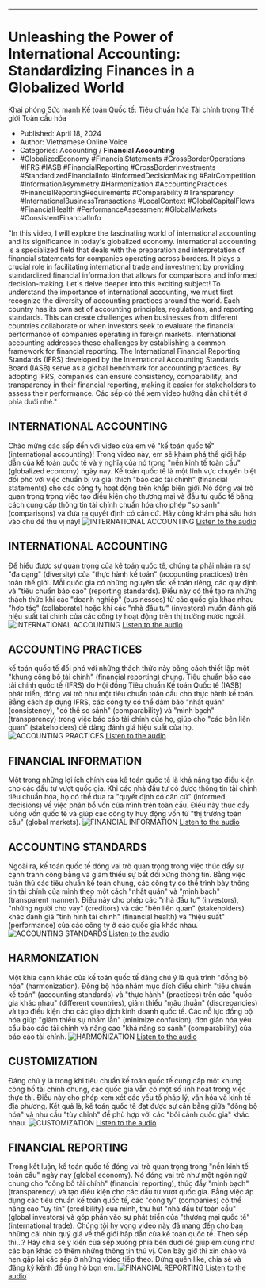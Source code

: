 
---

# Unleashing the Power of International Accounting: Standardizing Finances in a Globalized World
Khai phóng Sức mạnh Kế toán Quốc tế: Tiêu chuẩn hóa Tài chính trong Thế giới Toàn cầu hóa

- Published: April 18, 2024
- Author: Vietnamese Online Voice
- Categories: Accounting / **Financial Accounting**
- #GlobalizedEconomy #FinancialStatements #CrossBorderOperations #IFRS #IASB #FinancialReporting #CrossBorderInvestments #StandardizedFinancialInfo #InformedDecisionMaking #FairCompetition #InformationAsymmetry #Harmonization #AccountingPractices #FinancialReportingRequirements #Comparability #Transparency #InternationalBusinessTransactions #LocalContext #GlobalCapitalFlows #FinancialHealth #PerformanceAssessment #GlobalMarkets #ConsistentFinancialInfo

"In this video, I will explore the fascinating world of international accounting and its significance in today's globalized economy. International accounting is a specialized field that deals with the preparation and interpretation of financial statements for companies operating across borders. It plays a crucial role in facilitating international trade and investment by providing standardized financial information that allows for comparisons and informed decision-making. Let's delve deeper into this exciting subject! To understand the importance of international accounting, we must first recognize the diversity of accounting practices around the world. Each country has its own set of accounting principles, regulations, and reporting standards. This can create challenges when businesses from different countries collaborate or when investors seek to evaluate the financial performance of companies operating in foreign markets. International accounting addresses these challenges by establishing a common framework for financial reporting. The International Financial Reporting Standards (IFRS) developed by the International Accounting Standards Board (IASB) serve as a global benchmark for accounting practices. By adopting IFRS, companies can ensure consistency, comparability, and transparency in their financial reporting, making it easier for stakeholders to assess their performance. Các sếp có thể xem video hướng dẫn chi tiết ở phía dưới nhé."


## INTERNATIONAL ACCOUNTING

Chào mừng các sếp đến với video của em về "kế toán quốc tế" (international accounting)! Trong video này, em sẽ khám phá thế giới hấp dẫn của kế toán quốc tế và ý nghĩa của nó trong "nền kinh tế toàn cầu" (globalized economy) ngày nay. Kế toán quốc tế là một lĩnh vực chuyên biệt đối phó với việc chuẩn bị và giải thích "báo cáo tài chính" (financial statements) cho các công ty hoạt động trên khắp biên giới. Nó đóng vai trò quan trọng trong việc tạo điều kiện cho thương mại và đầu tư quốc tế bằng cách cung cấp thông tin tài chính chuẩn hóa cho phép "so sánh" (comparisons) và đưa ra quyết định có căn cứ. Hãy cùng khám phá sâu hơn vào chủ đề thú vị này!
![INTERNATIONAL ACCOUNTING](https://http-archiver-apis-production-80.schnworks.com/storage/images/transitions/2024-04-17/transition-11204778844-Montserrat-SemiBold-004895.jpg)
[Listen to the audio](https://http-archiver-apis-production-80.schnworks.com/storage/audio/file-11741996216.mp3)



## INTERNATIONAL ACCOUNTING

Để hiểu được sự quan trọng của kế toán quốc tế, chúng ta phải nhận ra sự "đa dạng" (diversity) của "thực hành kế toán" (accounting practices) trên toàn thế giới. Mỗi quốc gia có những nguyên tắc kế toán riêng, các quy định và "tiêu chuẩn báo cáo" (reporting standards). Điều này có thể tạo ra những thách thức khi các "doanh nghiệp" (businesses) từ các quốc gia khác nhau "hợp tác" (collaborate) hoặc khi các "nhà đầu tư" (investors) muốn đánh giá hiệu suất tài chính của các công ty hoạt động trên thị trường nước ngoài.
![INTERNATIONAL ACCOUNTING](https://http-archiver-apis-production-80.schnworks.com/storage/images/transitions/2024-04-17/transition--18641007920-Montserrat-Thin-880E4F.jpg)
[Listen to the audio](https://http-archiver-apis-production-80.schnworks.com/storage/audio/file-32640552898.mp3)



## ACCOUNTING PRACTICES

kế toán quốc tế đối phó với những thách thức này bằng cách thiết lập một "khung công bố tài chính" (financial reporting) chung. Tiêu chuẩn báo cáo tài chính quốc tế (IFRS) do Hội đồng Tiêu chuẩn Kế toán Quốc tế (IASB) phát triển, đóng vai trò như một tiêu chuẩn toàn cầu cho thực hành kế toán. Bằng cách áp dụng IFRS, các công ty có thể đảm bảo "nhất quán" (consistency), "có thể so sánh" (comparability) và "minh bạch" (transparency) trong việc báo cáo tài chính của họ, giúp cho "các bên liên quan" (stakeholders) dễ dàng đánh giá hiệu suất của họ.
![ACCOUNTING PRACTICES](https://http-archiver-apis-production-80.schnworks.com/storage/images/transitions/2024-04-17/transition-19140415656-Montserrat-Thin-1A237E.jpg)
[Listen to the audio](https://http-archiver-apis-production-80.schnworks.com/storage/audio/file-8543981313.mp3)



## FINANCIAL INFORMATION

Một trong những lợi ích chính của kế toán quốc tế là khả năng tạo điều kiện cho các đầu tư vượt quốc gia. Khi các nhà đầu tư có được thông tin tài chính tiêu chuẩn hóa, họ có thể đưa ra "quyết định có căn cứ" (informed decisions) về việc phân bổ vốn của mình trên toàn cầu. Điều này thúc đẩy luồng vốn quốc tế và giúp các công ty huy động vốn từ "thị trường toàn cầu" (global markets).
![FINANCIAL INFORMATION](https://http-archiver-apis-production-80.schnworks.com/storage/images/transitions/2024-04-17/transition-21188151915-Montserrat-Medium-9C27B0.jpg)
[Listen to the audio](https://http-archiver-apis-production-80.schnworks.com/storage/audio/file-35328856402.mp3)



## ACCOUNTING STANDARDS

Ngoài ra, kế toán quốc tế đóng vai trò quan trọng trong việc thúc đẩy sự cạnh tranh công bằng và giảm thiểu sự bất đối xứng thông tin. Bằng việc tuân thủ các tiêu chuẩn kế toán chung, các công ty có thể trình bày thông tin tài chính của mình theo một cách "nhất quán" và "minh bạch" (transparent manner). Điều này cho phép các "nhà đầu tư" (investors), "những người cho vay" (creditors) và các "bên liên quan" (stakeholders) khác đánh giá "tình hình tài chính" (financial health) và "hiệu suất" (performance) của các công ty ở các quốc gia khác nhau.
![ACCOUNTING STANDARDS](https://http-archiver-apis-production-80.schnworks.com/storage/images/transitions/2024-04-17/transition--16790273425-Montserrat-Bold-4A148C.jpg)
[Listen to the audio](https://http-archiver-apis-production-80.schnworks.com/storage/audio/file-622354481.mp3)



## HARMONIZATION

Một khía cạnh khác của kế toán quốc tế đáng chú ý là quá trình "đồng bộ hóa" (harmonization). Đồng bộ hóa nhằm mục đích điều chỉnh "tiêu chuẩn kế toán" (accounting standards) và "thực hành" (practices) trên các "quốc gia khác nhau" (different countries), giảm thiểu "mâu thuẫn" (discrepancies) và tạo điều kiện cho các giao dịch kinh doanh quốc tế. Các nỗ lực đồng bộ hóa giúp "giảm thiểu sự nhầm lẫn" (minimize confusion), đơn giản hóa yêu cầu báo cáo tài chính và nâng cao "khả năng so sánh" (comparability) của báo cáo tài chính.
![HARMONIZATION](https://http-archiver-apis-production-80.schnworks.com/storage/images/transitions/2024-04-17/transition-10274260451-Montserrat-Regular-9C27B0.jpg)
[Listen to the audio](https://http-archiver-apis-production-80.schnworks.com/storage/audio/file-20900212094.mp3)



## CUSTOMIZATION

Đáng chú ý là trong khi tiêu chuẩn kế toán quốc tế cung cấp một khung công bố tài chính chung, các quốc gia vẫn có một số linh hoạt trong việc thực thi. Điều này cho phép xem xét các yếu tố pháp lý, văn hóa và kinh tế địa phương. Kết quả là, kế toán quốc tế đạt được sự cân bằng giữa "đồng bộ hóa" và nhu cầu "tùy chỉnh" để phù hợp với các "bối cảnh quốc gia" khác nhau.
![CUSTOMIZATION](https://http-archiver-apis-production-80.schnworks.com/storage/images/transitions/2024-04-17/transition--3453862499-Montserrat-ExtraBold-9C27B0.jpg)
[Listen to the audio](https://http-archiver-apis-production-80.schnworks.com/storage/audio/file-2216650784.mp3)



## FINANCIAL REPORTING

Trong kết luận, kế toán quốc tế đóng vai trò quan trọng trong "nền kinh tế toàn cầu" ngày nay (global economy). Nó đóng vai trò như một ngôn ngữ chung cho "công bố tài chính" (financial reporting), thúc đẩy "minh bạch" (transparency) và tạo điều kiện cho các đầu tư vượt quốc gia. Bằng việc áp dụng các tiêu chuẩn kế toán quốc tế, các "công ty" (companies) có thể nâng cao "uy tín" (credibility) của mình, thu hút "nhà đầu tư toàn cầu" (global investors) và góp phần vào sự phát triển của "thương mại quốc tế" (international trade). Chúng tôi hy vọng video này đã mang đến cho bạn những cái nhìn quý giá về thế giới hấp dẫn của kế toán quốc tế. Theo sếp thì...? Hãy chia sẻ ý kiến của sếp xuống phía bên dưới để giúp em cũng như các bạn khác có thêm những thông tin thú vị. Còn bây giờ thì xin chào và hẹn gặp lại các sếp ở những video tiếp theo. Đừng quên like, chia sẻ và đăng ký kênh để ủng hộ bọn em.
![FINANCIAL REPORTING](https://http-archiver-apis-production-80.schnworks.com/storage/images/transitions/2024-04-17/transition--32069036467-Montserrat-Thin-283593.jpg)
[Listen to the audio](https://http-archiver-apis-production-80.schnworks.com/storage/audio/file-27687389228.mp3)

